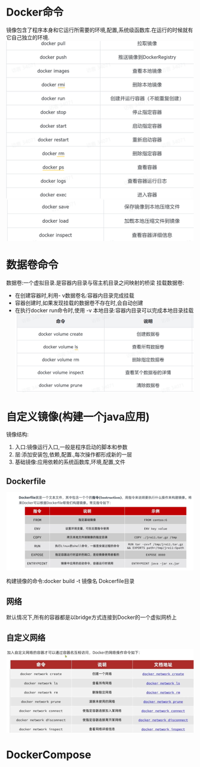 # Docker命令
镜像包含了程序本身和它运行所需要的环境,配置,系统级函数库.在运行的时候就有它自己独立的环境.
![alt text](image.png)
![alt text](image-1.png)
# 数据卷命令
数据卷:一个虚拟目录.是容器内目录与宿主机目录之间映射的桥梁
挂载数据卷:
* 在创建容器时,利用- v数据卷名:容器内目录完成挂载
* 容器创建时,如果发现挂载的数据卷不存在时,会自动创建
* 在执行docker run命令时,使用 -v 本地目录:容器内目录可以完成本地目录挂载
![alt text](image-2.png)
# 自定义镜像(构建一个java应用)

镜像结构:
1. 入口:镜像运行入口,一般是程序启动的脚本和参数
2. 层:添加安装包,依赖,配置.,每次操作都形成新的一层
3. 基础镜像:应用依赖的系统函数库,环境,配置,文件

## Dockerfile

![alt text](image-3.png)

构建镜像的命令:docker build -t 镜像名 Dokcerfile目录

## 网络

默认情况下,所有的容器都是以bridge方式连接到Docker的一个虚拟网桥上

## 自定义网络

![alt text](image-4.png)

# DockerCompose